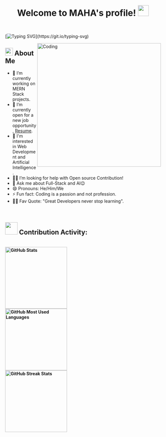 <h1 align="center">Welcome to MAHA's profile! <img src="https://media.giphy.com/media/hvRJCLFzcasrR4ia7z/giphy.gif" width="35"></h1>

<br>

[![Typing SVG](https://readme-typing-svg.herokuapp.com?font=Monaco&center&size=20&duration=4000&background=E4E4E400&lines=Hey+I'm+Maharaja!;I'm+a+self+taught+Web+Developer;I+am+interested+in+Web+Dev+and+AI.;A+big+fan+of+Football...)](https://git.io/typing-svg)

<img align="right" alt="Coding" width="400" src="https://cdn.dribbble.com/users/1162077/screenshots/3848914/programmer.gif">

## <img src="https://c.tenor.com/NCRHhqkXrJYAAAAi/programmers-go-internet.gif" width="25">  <b>About Me</b>
- 🔭  I’m currently working on MERN Stack projects.
- 🤔 I’m currently open for a new job opportunity, <a href="https://drive.google.com/file/d/12DcuIBZ43mnDGvToUhvtb2CWeL_NSbEN/view">Resume</a>.</li>
- 👯  I'm interested in Web Development and Artificial Intelligence.
- 👨‍💻  I’m looking for help with Open source Contribution!
- 💬  Ask me about Full-Stack and AI😉
- 😄 Pronouns: He/Him/We
- ⚡ Fun fact:  Coding is a passion and not profession.
- 💪🏼 Fav Quote: "Great Developers never stop learning".
<br>


   

## <img src="https://media.giphy.com/media/iY8CRBdQXODJSCERIr/giphy.gif" width="40">&nbsp;<b width="40"><b>Contribution Activity:</b>   
 
 <br>
<img src="https://github-readme-stats.vercel.app/api?username=maha17p&title_color=6FDA44&text_color=FFFFFF&show_icons=true&icon_color=6FDA44&include_all_commits=true&count_private=true&theme=dark" alt="GitHub Stats" height="200" />
<br>
<img src="https://github-readme-stats.vercel.app/api/top-langs?username=maha17p&layout=compact&title_color=6FDA44&text_color=FFFFFF&theme=dark" alt="GitHub Most Used Languages" height="200" />
<br>
<img src="https://github-readme-streak-stats.herokuapp.com/?user=maha17p&theme=dark&date_format=j%20M%5B%20Y%5D&currStreakLabel=6FDA44&fire=6FDA44&ring=6FDA44" alt="GitHub Streak Stats" height="200" />
<br>
    </div>
